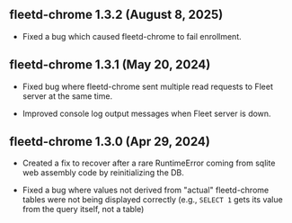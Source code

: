 ## fleetd-chrome 1.3.2 (August 8, 2025)

* Fixed a bug which caused fleetd-chrome to fail enrollment.

## fleetd-chrome 1.3.1 (May 20, 2024)

* Fixed bug where fleetd-chrome sent multiple read requests to Fleet server at the same time.

* Improved console log output messages when Fleet server is down.

## fleetd-chrome 1.3.0 (Apr 29, 2024)

* Created a fix to recover after a rare RuntimeError coming from sqlite web assembly code by reinitializing the DB.

* Fixed a bug where values not derived from "actual" fleetd-chrome tables were not being displayed
  correctly (e.g., `SELECT 1` gets its value from the query itself, not a table)
